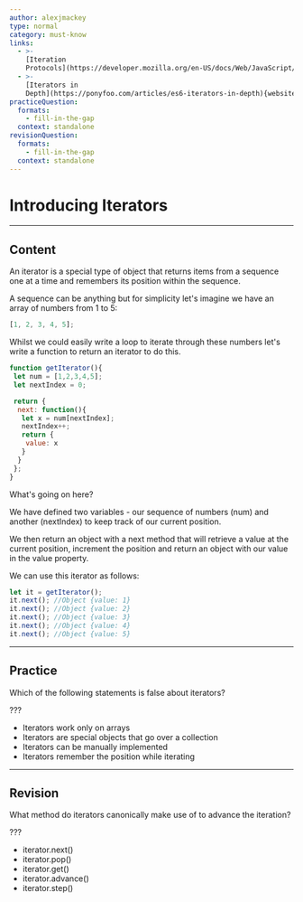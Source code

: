 ```yaml
---
author: alexjmackey
type: normal
category: must-know
links:
  - >-
    [Iteration
    Protocols](https://developer.mozilla.org/en-US/docs/Web/JavaScript/Reference/Iteration_protocols){documentation}
  - >-
    [Iterators in
    Depth](https://ponyfoo.com/articles/es6-iterators-in-depth){website}
practiceQuestion:
  formats:
    - fill-in-the-gap
  context: standalone
revisionQuestion:
  formats:
    - fill-in-the-gap
  context: standalone
---
```


# Introducing Iterators


---

## Content

An iterator is a special type of object that returns items from a sequence one at a time and remembers its position within the sequence.

A sequence can be anything but for simplicity let's imagine we have an array of numbers from 1 to 5:

```javascript
[1, 2, 3, 4, 5];
```

Whilst we could easily write a loop to iterate through these numbers let's write a function to return an iterator to do this.

```javascript
function getIterator(){
 let num = [1,2,3,4,5];
 let nextIndex = 0;

 return {
  next: function(){
   let x = num[nextIndex];
   nextIndex++;
   return {
    value: x
   }
  }
 };
}
```

What's going on here?

We have defined two variables - our sequence of numbers (num) and another (nextIndex) to keep track of our current position.

We then return an object with a next method that will retrieve a value at the current position, increment the position and return an object with our value in the value property.

We can use this iterator as follows:

```javascript
let it = getIterator();
it.next(); //Object {value: 1}
it.next(); //Object {value: 2}
it.next(); //Object {value: 3}
it.next(); //Object {value: 4}
it.next(); //Object {value: 5}
```


---

## Practice

Which of the following statements is false about iterators?

???

- Iterators work only on arrays
- Iterators are special objects that go over a collection
- Iterators can be manually implemented
- Iterators remember the position while iterating


---

## Revision

What method do iterators canonically make use of to advance the iteration?

???

- iterator.next()
- iterator.pop()
- iterator.get()
- iterator.advance()
- iterator.step()
 
